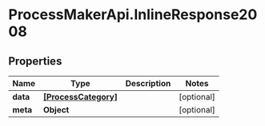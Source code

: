 # ProcessMakerApi.InlineResponse2008

## Properties

Name | Type | Description | Notes
------------ | ------------- | ------------- | -------------
**data** | [**[ProcessCategory]**](ProcessCategory.md) |  | [optional] 
**meta** | **Object** |  | [optional] 


